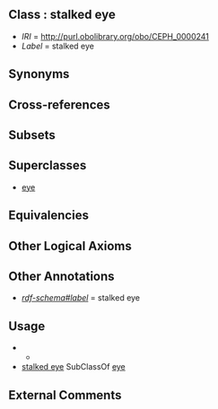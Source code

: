 
## Class : stalked eye

 * *IRI* = http://purl.obolibrary.org/obo/CEPH_0000241
 * *Label* = stalked eye

## Synonyms


## Cross-references


## Subsets


## Superclasses

 * [eye](../../UBERON/70/UBERON_0000970.md)

## Equivalencies


## Other Logical Axioms


## Other Annotations

 * *[rdf-schema#label](../../el/rdf-schema#label.md)* = stalked eye

## Usage

 * -
 * [stalked eye](../../CEPH/41/CEPH_0000241.md) SubClassOf [eye](../../UBERON/70/UBERON_0000970.md)

## External Comments

